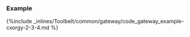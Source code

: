 <!-- post: -->


### Example

{%include _inlines/Toolbelt/common/gateway/code_gateway_example-cxorgy-2-3-4.md %}

